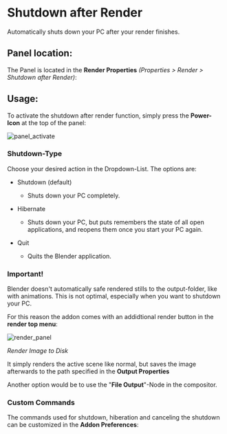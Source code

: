 # Shutdown after Render

Automatically shuts down your PC after your render finishes.



## Panel location:
The Panel is located in the __Render Properties__ _(Properties > Render > Shutdown after Render)_:

## Usage:

To activate the shutdown after render function, simply press the __Power-Icon__ at the top of the panel:

![panel_activate](https://github.com/user-attachments/assets/7961ab77-7614-4b17-95f8-14f3e1352ba7)


### Shutdown-Type
Choose your desired action in the Dropdown-List.
The options are:
* Shutdown (default)
  - Shuts down your PC completely.

* Hibernate
  - Shuts down your PC, but puts remembers the state of all open applications, and reopens them once you start your PC again.
  
* Quit
  - Quits the Blender application.

### Important!

Blender doesn't automatically safe rendered stills to the output-folder, like with animations. This is not optimal, especially when you want to shutdown your PC.

For this reason the addon comes with an addidtional render button in the **render top menu**:

![render_panel](https://github.com/user-attachments/assets/d752e10e-7b6b-4526-9fab-91e8ebe7a63b)

*Render Image to Disk*

It simply renders the active scene like normal, but saves the image afterwards to the path specified in the **Output Properties**

Another option would be to use the "**File Output**"-Node in the compositor.

### Custom Commands
The commands used for shutdown, hiberation and canceling the shutdown can be customized in the **Addon Preferences**: 
